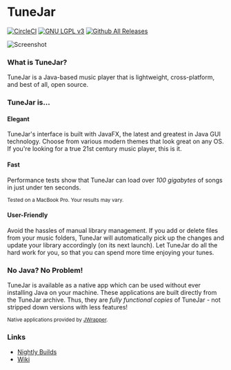 # TuneJar
[![CircleCI](https://circleci.com/gh/sudiamanj/TuneJar.svg?style=shield)](https://circleci.com/gh/sudiamanj/TuneJar) [![GNU LGPL v3](https://img.shields.io/badge/license-LGPLv3-blue.svg)](http://www.gnu.org/licenses/lgpl-3.0-standalone.html) [![Github All Releases](https://img.shields.io/github/downloads/sudiamanj/TuneJar/total.svg?maxAge=2592000)](https://github.com/sudiamanj/TuneJar/releases)

![Screenshot](http://sudicode.com/images/screenshot.png)

### [<span class="octicon octicon-link"></span>](#what-is-tunejar)What is TuneJar?
TuneJar is a Java-based music player that is lightweight, cross-platform, and best of all, open source.

### [<span class="octicon octicon-link"></span>](#why-tunejar)TuneJar is...

#### Elegant
TuneJar's interface is built with JavaFX, the latest and greatest in Java GUI technology. Choose from various modern themes that look great on any OS. If you're looking for a true 21st century music player, this is it.

#### Fast
Performance tests show that TuneJar can load over *100 gigabytes* of songs in just under ten seconds.

<sub>Tested on a MacBook Pro. Your results may vary.</sub>

#### User-Friendly
Avoid the hassles of manual library management. If you add or delete files from your music folders, TuneJar will automatically pick up the changes and update your library accordingly (on its next launch). Let TuneJar do all the hard work for you, so that you can spend more time enjoying your tunes.

### [<span class="octicon octicon-link"></span>](#no-java-no-problem)No Java? No Problem!
TuneJar is available as a native app which can be used without ever installing Java on your machine. These applications are built directly from the TuneJar archive. Thus, they are *fully functional copies* of TuneJar - not stripped down versions with less features!

<sub>Native applications provided by [JWrapper](http://www.jwrapper.com/).</sub>

### Links
* [Nightly Builds](https://github.com/sudiamanj/TuneJar/wiki/Nightly-Builds)
* [Wiki](https://github.com/sudiamanj/TuneJar/wiki)
